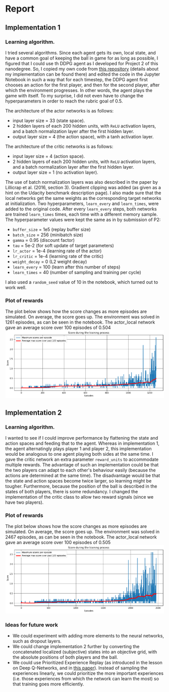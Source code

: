 # Report

## Implementation 1
### Learning algorithm.

I tried several algorithms. Since each agent gets its own, local state, and have a common goal of keeping the ball in game for as long as possible, I figured that I could use th
DDPG agent as I developed for Project 2 of this nanodegree. So, I copied my own code from [this repository](https://github.com/jlfbetting/p2_continuous-control) (details about my implementation can be found there) and edited the code in the
Jupyter Notebook in such a way that for each timestep, the DDPG agent first chooses an action for the first player, and then for the second player, after which the environment progresses. In other words, the agent plays the game with itself.
To my surprise, I did not even have to change the hyperparameters in order to reach the rubric goal of 0.5.

The architecture of the actor networks is as follows:
* input layer size = 33 (state space).
* 2 hidden layers of each 200 hidden units, with `ReLU` activation layers, and a batch normalization layer after the first hidden layer.
* output layer size = 4 (the action space), with a tanh activation layer.

The architecture of the critic networks is as follows:
* input layer size = 4 (action space).
* 2 hidden layers of each 200 hidden units, with `ReLU` activation layers, and a batch normalization layer after the first hidden layer.
* output layer size = 1 (no activation layer).

The use of batch normalization layers was also described in the paper by Lillicrap et al. (2016, section 3). Gradient clipping was added (as given as a hint on the Udacity benchmark description page). I also made sure that the local networks get the same weights as the corresponding target networks at initialization. Two hyperparameters, `learn_every` and `learn_times`, were added to the original code. After every `learn_every` steps, both networks are trained `learn_times` times, each time with a different memory sample. The hyperparameter values were kept the same as in by submission of P2:

* `buffer_size` = 1e5       (replay buffer size)
* `batch_size` = 256        (minibatch size)
* `gamma` = 0.95            (discount factor)
* `tau` = 5e-2              (for soft update of target parameters)
* `lr_actor` = 1e-4         (learning rate of the actor)
* `lr_critic` = 1e-4        (learning rate of the critic)
* `weight_decay` = 0        (L2 weight decay)
* `learn_every` = 100       (learn after this number of steps)
* `learn_times` = 40        (number of sampling and training per cycle)

I also used a `random_seed` value of 10 in the notebook, which turned out to work well.

### Plot of rewards
 The plot below shows how the score changes as more episodes are simulated. On average, the score goes up. The environment was solved in 1261 episodes, as can be seen in the notebook. The actor_local network gave an average score over 100 episodes of 0.504
 ![Episode-score plot](https://github.com/jlfbetting/p3_collab-compet/blob/main/imp1.png)
 
## Implementation 2

### Learning algorithm.
I wanted to see if I could improve performance by flattening the state and action spaces and feeding that to the agent. Whereas in implementation 1, the agent alternatingly
plays player 1 and player 2, this implementation would be analogous to one agent playing both sides at the same time. I gave the critic network an extra parameter `reward_units` to accommodate multiple rewards.
The advantage of such an implementation could be that the two players can adapt to each other's behaviour easily (because the actions are determined at the same time). The disadvantage would be that the state and action spaces become twice larger,
so learning might be tougher. Furthermore, because the position of the ball is described in the states of both players, there is some redundancy. I changed the implementation of the critic class to allow two reward signals (since we have two players).

### Plot of rewards
 The plot below shows how the score changes as more episodes are simulated. On average, the score goes up. The environment was solved in 2467 episodes, as can be seen in the notebook. The actor_local network gave an average score over 100 episodes of 0.505
 ![Episode-score plot](https://github.com/jlfbetting/p3_collab-compet/blob/main/imp2.png)
  
 ### Ideas for future work
* We could experiment with adding more elements to the neural networks, such as dropout layers.
* We could change implementation 2 further by converting the concatenated localized (subjective) states into an objective grid, with the absolute positions of both players and the ball.
* We could use Prioritized Experience Replay (as introduced in the lesson on Deep Q-Networks, and in [this paper](https://arxiv.org/abs/1511.05952)). Instead of sampling the experiences linearly, we could prioritize the more important experiences (i.e. those experiences from which the network can learn the most) so that training goes more efficiently.


